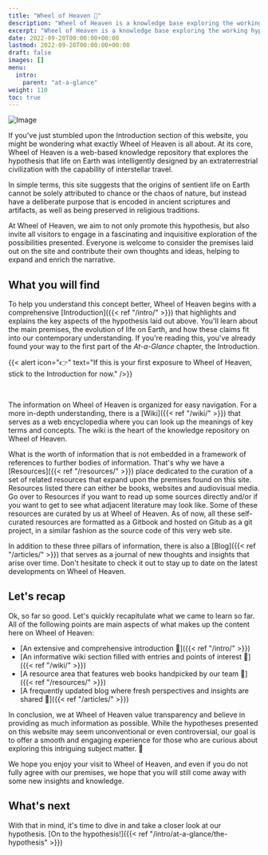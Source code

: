 ```yaml
---
title: "Wheel of Heaven 🌌"
description: "Wheel of Heaven is a knowledge base exploring the working hypothesis that life on Earth was intelligently designed by an extraterrestrial civilization, the so-called Elohim."
excerpt: "Wheel of Heaven is a knowledge base exploring the working hypothesis that life on Earth was intelligently designed by an extraterrestrial civilization, the so-called Elohim."
date: 2022-09-20T00:00:00+00:00
lastmod: 2022-09-20T00:00:00+00:00
draft: false
images: []
menu:
  intro:
    parent: "at-a-glance"
weight: 110
toc: true
---
```


![Image](images/moodscape_01.jpg "moodscape_01")

If you've just stumbled upon the Introduction section of this website, you might be wondering what exactly Wheel of Heaven is all about. At its core, Wheel of Heaven is a web-based knowledge repository that explores the hypothesis that life on Earth was intelligently designed by an extraterrestrial civilization with the capability of interstellar travel.

In simple terms, this site suggests that the origins of sentient life on Earth cannot be solely attributed to chance or the chaos of nature, but instead have a deliberate purpose that is encoded in ancient scriptures and artifacts, as well as being preserved in religious traditions.

At Wheel of Heaven, we aim to not only promote this hypothesis, but also invite all visitors to engage in a fascinating and inquisitive exploration of the possibilities presented. Everyone is welcome to consider the premises laid out on the site and contribute their own thoughts and ideas, helping to expand and enrich the narrative.

## What you will find

To help you understand this concept better, Wheel of Heaven begins with a comprehensive [Introduction]({{< ref "/intro/" >}}) that highlights and explains the key aspects of the hypothesis laid out above. You'll learn about the main premises, the evolution of life on Earth, and how these claims fit into our contemporary understanding. If you're reading this, you've already found your way to the first part of the _At-a-Glance_ chapter, the Introduction.

{{< alert icon="👉" text="If this is your first exposure to Wheel of Heaven, stick to the Introduction for now." />}}

<br>

The information on Wheel of Heaven is organized for easy navigation. For a more in-depth understanding, there is a [Wiki]({{< ref "/wiki/" >}}) that serves as a web encyclopedia where you can look up the meanings of key terms and concepts. The wiki is the heart of the knowledge repository on Wheel of Heaven.

What is the worth of information that is not embedded in a framework of references to further bodies of information. That's why we have a [Resources]({{< ref "/resources/" >}}) place dedicated to the curation of a set of related resources that expand upon the premises found on this site. Resources listed there can either be books, websites and audiovisual media. Go over to Resources if you want to read up some sources directly and/or if you want to get to see what adjacent literature may look like. Some of these resources are curated by us at Wheel of Heaven. As of now, all these self-curated resources are formatted as a Gitbook and hosted on Gitub as a git project, in a similar fashion as the source code of this very web site.

In addition to these three pillars of information, there is also a [Blog]({{< ref "/articles/" >}}) that serves as a journal of new thoughts and insights that arise over time. Don't hesitate to check it out to stay up to date on the latest developments on Wheel of Heaven.

## Let's recap

Ok, so far so good. Let's quickly recapitulate what we came to learn so far. All of the following points are main aspects of what makes up the content here on Wheel of Heaven:

- [An extensive and comprehensive introduction 🔗]({{< ref "/intro/" >}})
- [An informative wiki section filled with entries and points of interest 🔗]({{< ref "/wiki/" >}})
- [A resource area that features web books handpicked by our team 🔗]({{< ref "/resources/" >}})
- [A frequently updated blog where fresh perspectives and insights are shared 🔗]({{< ref "/articles/" >}})

In conclusion, we at Wheel of Heaven value transparency and believe in providing as much information as possible. While the hypotheses presented on this website may seem unconventional or even controversial, our goal is to offer a smooth and engaging experience for those who are curious about exploring this intriguing subject matter. 🙏

We hope you enjoy your visit to Wheel of Heaven, and even if you do not fully agree with our premises, we hope that you will still come away with some new insights and knowledge.

## What's next

With that in mind, it's time to dive in and take a closer look at our hypothesis. [On to the hypothesis!]({{< ref "/intro/at-a-glance/the-hypothesis" >}})
